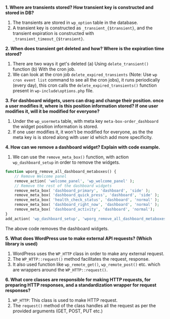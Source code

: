 **1. Where are transients stored? How transient key is constructed and stored in DB?**
1. The transients are stored in `wp_option` table in the database.
2. A transient key is constructed as `_transient_{$transient}`, and the transient expiration is constructed with `_transient_timeout_{$transient}`.

**2. When does transient get deleted and how? Where is the expiration time stored?**
1. There are two ways it get's deleted (a) Using `delete_transient()` function (b) With the cron job.
2. We can look at the cron job `delete_expired_transients` (Note: Use `wp cron event list` command to see all the cron jobs), it runs periodically (every day), this cron calls the `delete_expired_transients()` function present in `wp-include\options.php` file.

**3. For dashboard widgets, users can drag and change their position. once a user modifies it, where is this position information stored? If one user modifies it, will it be modified for everyone?**
1. Under the `wp_usermeta` table, with meta key `meta-box-order_dashboard` the widget position information is stored.
2. If one user modifies it, it won't be modified for everyone, as the the meta key is is stored along with user id which add more specificity.

**4. How can we remove a dashboard widget? Explain with code example.**
1. We can use the `remove_meta_box()` function, with action `wp_dashboard_setup` in order to remove the widgets.
```php
function wporg_remove_all_dashboard_metaboxes() {
	// Remove Welcome panel
	remove_action( 'welcome_panel', 'wp_welcome_panel' );
	// Remove the rest of the dashboard widgets
	remove_meta_box( 'dashboard_primary', 'dashboard', 'side' );
	remove_meta_box( 'dashboard_quick_press', 'dashboard', 'side' );
	remove_meta_box( 'health_check_status', 'dashboard', 'normal' );
	remove_meta_box( 'dashboard_right_now', 'dashboard', 'normal' );
	remove_meta_box( 'dashboard_activity', 'dashboard', 'normal');
}
add_action( 'wp_dashboard_setup', 'wporg_remove_all_dashboard_metaboxes' );
```
The above code removes the dashboard widgets.

**5. What does WordPress use to make external API requests? (Which library is used)**
1. WordPress uses the `WP_HTTP` class in order to make any external request.
2. The `WP_HTTP::request()` method facilitates the request, response.
3. It also used function like `wp_remote_get()`, `wp_remote_post()` etc. which are wrappers around the `WP_HTTP::request()`.

**6. What core classes are responsible for making HTTP requests, for preparing HTTP responses, and a standardization wrapper for request responses?**
1. `WP_HTTP`: This class is used to make HTTP request.
2. The `request()` method of the class handles all the request as per the provided arguments (GET, POST, PUT etc.)


